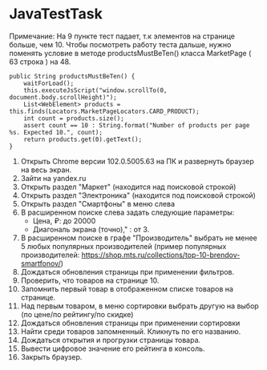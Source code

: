 # JavaTestTask


Примечание:
На 9 пункте тест падает, т.к элементов на странице больше, чем 10.
Чтобы посмотреть работу теста дальше, нужно поменять условие в методе productsMustBeTen() класса MarketPage ( 63 строка ) на 48.

    public String productsMustBeTen() {
        waitForLoad();
        this.executeJsScript("window.scrollTo(0, document.body.scrollHeight)");
        List<WebElement> products = this.finds(Locators.MarketPageLocators.CARD_PRODUCT);
        int count = products.size();
        assert count == 10 : String.format("Number of products per page %s. Expected 10.", count);
        return products.get(0).getText();
    }

1. Открыть Chrome версии 102.0.5005.63 на ПК и развернуть браузер на весь экран.
2. Зайти на yandex.ru
3. Открыть раздел "Маркет" (находится над поисковой строкой)
4. Открыть раздел "Электроника" (находится под поисковой строкой)
5. Открыть раздел "Смартфоны" в меню слева
6. В расширенном поиске слева задать следующие параметры:
	- Цена, ₽: до 20000
	- Диагональ экрана (точно)," : от 3.
7. В расширенном поиске в графе "Производитель" выбрать не менее 5 любых популярных производителей
(пример популярных производителей: https://shop.mts.ru/collections/top-10-brendov-smartfonov/)
8. Дождаться обновления страницы при применении фильтров.
9. Проверить, что товаров на странице 10.
10. Запомнить первый товар в отображенном списке товаров на странице.
11. Над первым товаром, в меню сортировки выбрать другую на выбор (по цене/по рейтингу/по скидке)
12. Дождаться обновления страницы при применении сортировки
13. Найти среди товаров запомненный. Кликнуть по его названию.
14. Дождаться открытия и прогрузки страницы товара.
15. Вывести цифровое значение его рейтинга в консоль.
16. Закрыть браузер.
